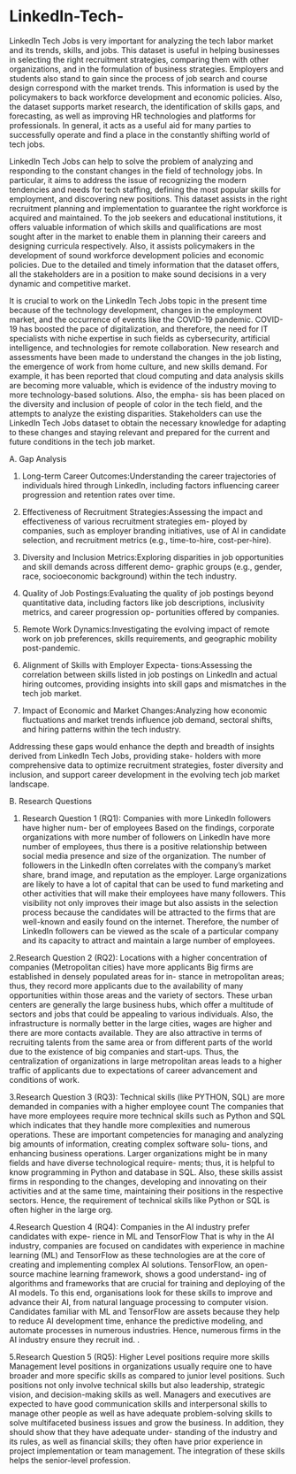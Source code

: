 # LinkedIn-Tech-

LinkedIn Tech Jobs is very important for analyzing the tech
labor market and its trends, skills, and jobs. This dataset is
useful in helping businesses in selecting the right recruitment
strategies, comparing them with other organizations, and in
the formulation of business strategies. Employers and students
also stand to gain since the process of job search and course
design correspond with the market trends. This information is
used by the policymakers to back workforce development and
economic policies. Also, the dataset supports market research,
the identification of skills gaps, and forecasting, as well as
improving HR technologies and platforms for professionals. In
general, it acts as a useful aid for many parties to successfully
operate and find a place in the constantly shifting world of
tech jobs.

LinkedIn Tech Jobs can help to solve the problem of
analyzing and responding to the constant changes in the field
of technology jobs. In particular, it aims to address the issue of recognizing the modern tendencies and needs for tech
staffing, defining the most popular skills for employment, and
discovering new positions. This dataset assists in the right
recruitment planning and implementation to guarantee the
right workforce is acquired and maintained. To the job seekers
and educational institutions, it offers valuable information of
which skills and qualifications are most sought after in the
market to enable them in planning their careers and designing
curricula respectively. Also, it assists policymakers in the
development of sound workforce development policies and
economic policies. Due to the detailed and timely information
that the dataset offers, all the stakeholders are in a position
to make sound decisions in a very dynamic and competitive
market. 

It is crucial to work on the LinkedIn Tech Jobs topic in the
present time because of the technology development, changes
in the employment market, and the occurrence of events like
the COVID-19 pandemic. COVID-19 has boosted the pace
of digitalization, and therefore, the need for IT specialists
with niche expertise in such fields as cybersecurity, artificial
intelligence, and technologies for remote collaboration. New
research and assessments have been made to understand the
changes in the job listing, the emergence of work from home
culture, and new skills demand. For example, it has been
reported that cloud computing and data analysis skills are
becoming more valuable, which is evidence of the industry
moving to more technology-based solutions. Also, the empha-
sis has been placed on the diversity and inclusion of people
of color in the tech field, and the attempts to analyze the
existing disparities. Stakeholders can use the LinkedIn Tech
Jobs dataset to obtain the necessary knowledge for adapting
to these changes and staying relevant and prepared for the
current and future conditions in the tech job market.

A. Gap Analysis
1. Long-term Career Outcomes:Understanding the career
trajectories of individuals hired through LinkedIn, including
factors influencing career progression and retention rates over
time.

2. Effectiveness of Recruitment Strategies:Assessing the
impact and effectiveness of various recruitment strategies em-
ployed by companies, such as employer branding initiatives,
use of AI in candidate selection, and recruitment metrics (e.g.,
time-to-hire, cost-per-hire).

3. Diversity and Inclusion Metrics:Exploring disparities
in job opportunities and skill demands across different demo-
graphic groups (e.g., gender, race, socioeconomic background)
within the tech industry.

4. Quality of Job Postings:Evaluating the quality of job
postings beyond quantitative data, including factors like job
descriptions, inclusivity metrics, and career progression op-
portunities offered by companies.

5. Remote Work Dynamics:Investigating the evolving
impact of remote work on job preferences, skills requirements,
and geographic mobility post-pandemic.

6. Alignment of Skills with Employer Expecta-
tions:Assessing the correlation between skills listed in job
postings on LinkedIn and actual hiring outcomes, providing
insights into skill gaps and mismatches in the tech job market.

7. Impact of Economic and Market Changes:Analyzing
how economic fluctuations and market trends influence job
demand, sectoral shifts, and hiring patterns within the tech
industry.

Addressing these gaps would enhance the depth and breadth
of insights derived from LinkedIn Tech Jobs, providing stake-
holders with more comprehensive data to optimize recruitment
strategies, foster diversity and inclusion, and support career
development in the evolving tech job market landscape.


B. Research Questions
1. Research Question 1 (RQ1):
Companies with more LinkedIn followers have higher num-
ber of employees
Based on the findings, corporate organizations with more
number of followers on LinkedIn have more number of
employees, thus there is a positive relationship between social
media presence and size of the organization. The number of
followers in the LinkedIn often correlates with the company’s
market share, brand image, and reputation as the employer.
Large organizations are likely to have a lot of capital that can
be used to fund marketing and other activities that will make
their employees have many followers. This visibility not only
improves their image but also assists in the selection process
because the candidates will be attracted to the firms that are
well-known and easily found on the internet. Therefore, the
number of LinkedIn followers can be viewed as the scale of
a particular company and its capacity to attract and maintain
a large number of employees.

2.Research Question 2 (RQ2):
Locations with a higher concentration of companies
(Metropolitan cities) have more applicants
Big firms are established in densely populated areas for in-
stance in metropolitan areas; thus, they record more applicants
due to the availability of many opportunities within those areas
and the variety of sectors. These urban centers are generally
the large business hubs, which offer a multitude of sectors
and jobs that could be appealing to various individuals. Also,
the infrastructure is normally better in the large cities, wages
are higher and there are more contacts available. They are
also attractive in terms of recruiting talents from the same
area or from different parts of the world due to the existence
of big companies and start-ups. Thus, the centralization of
organizations in large metropolitan areas leads to a higher
traffic of applicants due to expectations of career advancement
and conditions of work.

3.Research Question 3 (RQ3):
Technical skills (like PYTHON, SQL) are more demanded
in companies with a higher employee count
The companies that have more employees require more
technical skills such as Python and SQL which indicates
that they handle more complexities and numerous operations.
These are important competencies for managing and analyzing
big amounts of information, creating complex software solu-
tions, and enhancing business operations. Larger organizations
might be in many fields and have diverse technological require-
ments; thus, it is helpful to know programming in Python and
database in SQL. Also, these skills assist firms in responding to
the changes, developing and innovating on their activities and
at the same time, maintaining their positions in the respective
sectors. Hence, the requirement of technical skills like Python
or SQL is often higher in the large org.

4.Research Question 4 (RQ4):
Companies in the AI industry prefer candidates with expe-
rience in ML and TensorFlow
That is why in the AI industry, companies are focused
on candidates with experience in machine learning (ML) and
TensorFlow as these technologies are at the core of creating
and implementing complex AI solutions. TensorFlow, an open-
source machine learning framework, shows a good understand-
ing of algorithms and frameworks that are crucial for training
and deploying of the AI models. To this end, organisations
look for these skills to improve and advance their AI, from
natural language processing to computer vision. Candidates
familiar with ML and TensorFlow are assets because they
help to reduce AI development time, enhance the predictive
modeling, and automate processes in numerous industries.
Hence, numerous firms in the AI industry ensure they recruit
ind. .

5.Research Question 5 (RQ5):
Higher Level positions require more skills
Management level positions in organizations usually require
one to have broader and more specific skills as compared to
junior level positions. Such positions not only involve technical
skills but also leadership, strategic vision, and decision-making
skills as well. Managers and executives are expected to have
good communication skills and interpersonal skills to manage
other people as well as have adequate problem-solving skills
to solve multifaceted business issues and grow the business.
In addition, they should show that they have adequate under-
standing of the industry and its rules, as well as financial skills;
they often have prior experience in project implementation or
team management. The integration of these skills helps the
senior-level profession. 
